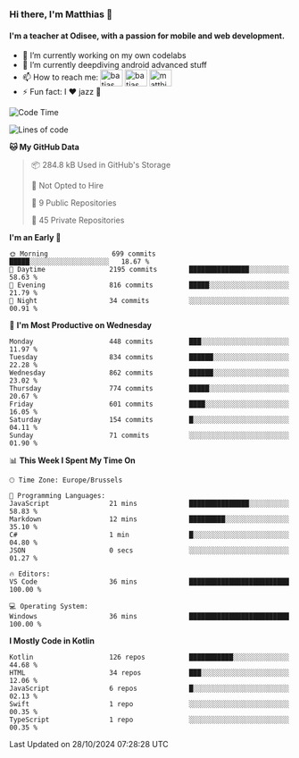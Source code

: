 ### Hi there, I'm Matthias 👋

#### I'm a teacher at Odisee, with a passion for mobile and web development.

- 🔭 I’m currently working on my own codelabs
- 🌱 I’m currently deepdiving android advanced stuff
- 📫 How to reach me: <a href="https://dev.to/batjas" target="_blank"><img align="center" src="https://raw.githubusercontent.com/rahuldkjain/github-profile-readme-generator/master/src/images/icons/Social/devto.svg" alt="batjas" height="30" width="40" /></a>
<a href="https://twitter.com/batjas" target="_blank"><img align="center" src="https://raw.githubusercontent.com/rahuldkjain/github-profile-readme-generator/master/src/images/icons/Social/twitter.svg" alt="batjas" height="30" width="40" /></a>
<a href="https://linkedin.com/in/matthiasdruwé" target="_blank"><img align="center" src="https://raw.githubusercontent.com/rahuldkjain/github-profile-readme-generator/master/src/images/icons/Social/linked-in-alt.svg" alt="matthiasdruwé" height="30" width="40" /></a>
- ⚡ Fun fact: I ❤ jazz 🎷


<!--START_SECTION:waka-->
![Code Time](http://img.shields.io/badge/Code%20Time-1%2C274%20hrs%2012%20mins-blue)

![Lines of code](https://img.shields.io/badge/From%20Hello%20World%20I%27ve%20Written-5.1%20million%20lines%20of%20code-blue)

**🐱 My GitHub Data** 

> 📦 284.8 kB Used in GitHub's Storage 
 > 
> 🚫 Not Opted to Hire
 > 
> 📜 9 Public Repositories 
 > 
> 🔑 45 Private Repositories 
 > 
**I'm an Early 🐤** 

```text
🌞 Morning                699 commits         █████░░░░░░░░░░░░░░░░░░░░   18.67 % 
🌆 Daytime                2195 commits        ███████████████░░░░░░░░░░   58.63 % 
🌃 Evening                816 commits         █████░░░░░░░░░░░░░░░░░░░░   21.79 % 
🌙 Night                  34 commits          ░░░░░░░░░░░░░░░░░░░░░░░░░   00.91 % 
```
📅 **I'm Most Productive on Wednesday** 

```text
Monday                   448 commits         ███░░░░░░░░░░░░░░░░░░░░░░   11.97 % 
Tuesday                  834 commits         ██████░░░░░░░░░░░░░░░░░░░   22.28 % 
Wednesday                862 commits         ██████░░░░░░░░░░░░░░░░░░░   23.02 % 
Thursday                 774 commits         █████░░░░░░░░░░░░░░░░░░░░   20.67 % 
Friday                   601 commits         ████░░░░░░░░░░░░░░░░░░░░░   16.05 % 
Saturday                 154 commits         █░░░░░░░░░░░░░░░░░░░░░░░░   04.11 % 
Sunday                   71 commits          ░░░░░░░░░░░░░░░░░░░░░░░░░   01.90 % 
```


📊 **This Week I Spent My Time On** 

```text
🕑︎ Time Zone: Europe/Brussels

💬 Programming Languages: 
JavaScript               21 mins             ███████████████░░░░░░░░░░   58.83 % 
Markdown                 12 mins             █████████░░░░░░░░░░░░░░░░   35.10 % 
C#                       1 min               █░░░░░░░░░░░░░░░░░░░░░░░░   04.80 % 
JSON                     0 secs              ░░░░░░░░░░░░░░░░░░░░░░░░░   01.27 % 

🔥 Editors: 
VS Code                  36 mins             █████████████████████████   100.00 % 

💻 Operating System: 
Windows                  36 mins             █████████████████████████   100.00 % 
```

**I Mostly Code in Kotlin** 

```text
Kotlin                   126 repos           ███████████░░░░░░░░░░░░░░   44.68 % 
HTML                     34 repos            ███░░░░░░░░░░░░░░░░░░░░░░   12.06 % 
JavaScript               6 repos             █░░░░░░░░░░░░░░░░░░░░░░░░   02.13 % 
Swift                    1 repo              ░░░░░░░░░░░░░░░░░░░░░░░░░   00.35 % 
TypeScript               1 repo              ░░░░░░░░░░░░░░░░░░░░░░░░░   00.35 % 
```




 Last Updated on 28/10/2024 07:28:28 UTC
<!--END_SECTION:waka-->
